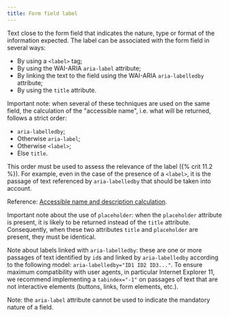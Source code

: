 ```yaml
---
title: Form field label
---
```


Text close to the form field that indicates the nature, type or format of the information expected. The label can be associated with the form field in several ways:

- By using a `<label>` tag;
- By using the WAI-ARIA `aria-label` attribute;
- By linking the text to the field using the WAI-ARIA `aria-labelledby` attribute;
- By using the `title` attribute.

Important note: when several of these techniques are used on the same field, the calculation of the "accessible name", i.e. what will be returned, follows a strict order:

- `aria-labelledby`;
- Otherwise `aria-label`;
- Otherwise `<label>`;
- Else `title`.

This order must be used to assess the relevance of the label ({% crit 11.2 %}). For example, even in the case of the presence of a `<label>`, it is the passage of text referenced by `aria-labelledby` that should be taken into account.

Reference: [Accessible name and description calculation](https://www.w3.org/TR/html-aam-1.0/#accessible-name-and-description-computation).

Important note about the use of `placeholder`: when the `placeholder` attribute is present, it is likely to be returned instead of the `title` attribute. Consequently, when these two attributes `title` and `placeholder` are present, they must be identical.

Note about labels linked with `aria-labelledby`: these are one or more passages of text identified by `id`s and linked by `aria-labelledby` according to the following model: `aria-labelledby="ID1 ID2 ID3..."`. 
To ensure maximum compatibility with user agents, in particular Internet Explorer 11, we recommend implementing a `tabindex="-1"` on passages of text that are not interactive elements (buttons, links, form elements, etc.).

Note: the `aria-label` attribute cannot be used to indicate the mandatory nature of a field.
